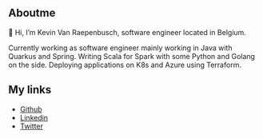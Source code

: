 ## Aboutme

👋 Hi, I’m Kevin Van Raepenbusch, software engineer located in Belgium.

Currently working as software engineer mainly working in Java with Quarkus and Spring. Writing Scala for Spark with some Python and Golang on the side. Deploying applications on K8s and Azure using Terraform.

## My links

* [Github](https://github.com/metalleke)
* [Linkedin](https://www.linkedin.com/in/kevinvr/)
* [Twitter](http://twitter.com/metalleke)
